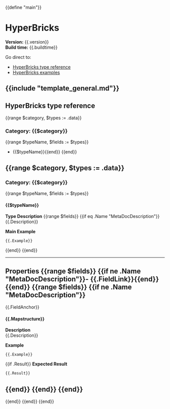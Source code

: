 {{define "main"}}
# HyperBricks
**Version:** {{.version}}  
**Build time:** {{.buildtime}}

Go direct to:

- [HyperBricks type reference](#hyperbricks-type-reference)
- [HyperBricks examples](#hyperbricks-examples)

{{include "template_general.md"}}
---

## HyperBricks type reference
 {{range $category, $types := .data}}

### Category: **{{$category}}**
{{range $typeName, $fields := $types}}
- {{$typeName}}{{end}}
{{end}}


{{range $category, $types := .data}}
---
### Category: **{{$category}}**

{{range $typeName, $fields := $types}}
#### {{$typeName}}

**Type Description**
{{range $fields}}
{{if eq .Name "MetaDocDescription"}}
{{.Description}}

**Main Example**
````properties
{{.Example}}
````
{{end}}
{{end}}

---
**Properties**
{{range $fields}}
{{if ne .Name "MetaDocDescription"}}- {{.FieldLink}}{{end}}{{end}}
{{range $fields}}
{{if ne .Name "MetaDocDescription"}}
---

{{.FieldAnchor}}
#### {{.Mapstructure}}

**Description**  
{{.Description}}

**Example**
````properties
{{.Example}}
````
{{if .Result}}
**Expected Result**

````html
{{.Result}}
````
{{end}}
{{end}}
{{end}}
---
{{end}}
{{end}}
{{end}}